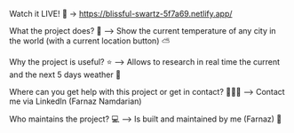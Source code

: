 Watch it LIVE! 🎉 -> https://blissful-swartz-5f7a69.netlify.app/

What the project does? 🤔 --> Show the current temperature of any city in the world (with a current location button) ⛅

Why the project is useful? ⭐ --> Allows to research in real time the current and the next 5 days weather 🎉

Where can you get help with this project or get in contact? 🙋‍♀️💌 --> Contact me via LinkedIn (Farnaz Namdarian) 

Who maintains the project? 💻 --> Is built and maintained by me (Farnaz) 👋
